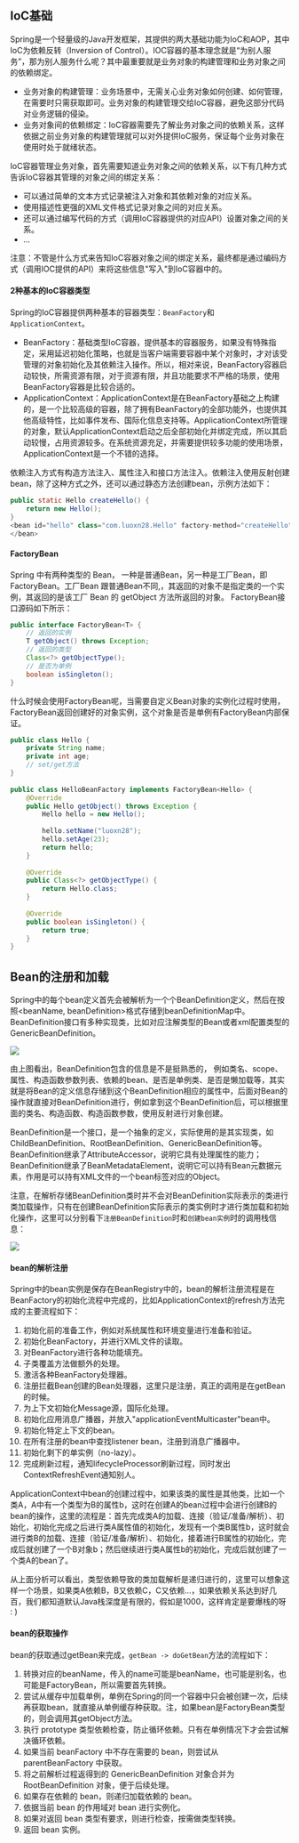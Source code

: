 
## IoC基础

Spring是一个轻量级的Java开发框架，其提供的两大基础功能为IoC和AOP，其中IoC为依赖反转（Inversion of Control）。IOC容器的基本理念就是“为别人服务”，那为别人服务什么呢？其中最重要就是业务对象的构建管理和业务对象之间的依赖绑定。
- 业务对象的构建管理：业务场景中，无需关心业务对象如何创建、如何管理，在需要时只需获取即可。业务对象的构建管理交给IoC容器，避免这部分代码对业务逻辑的侵染。
- 业务对象间的依赖绑定：IoC容器需要先了解业务对象之间的依赖关系，这样依据之前业务对象的构建管理就可以对外提供IoC服务，保证每个业务对象在使用时处于就绪状态。

IoC容器管理业务对象，首先需要知道业务对象之间的依赖关系，以下有几种方式告诉IoC容器其管理的对象之间的绑定关系：
- 可以通过简单的文本方式记录被注入对象和其依赖对象的对应关系。
- 使用描述性更强的XML文件格式记录对象之间的对应关系。
- 还可以通过编写代码的方式（调用IoC容器提供的对应API）设置对象之间的关系。
- ...

注意：不管是什么方式来告知IoC容器对象之间的绑定关系，最终都是通过编码方式（调用IOC提供的API）来将这些信息"写入"到IoC容器中的。

#### 2种基本的IoC容器类型

Spring的IoC容器提供两种基本的容器类型：`BeanFactory`和`ApplicationContext`。

- BeanFactory：基础类型IoC容器，提供基本的容器服务，如果没有特殊指定，采用延迟初始化策略，也就是当客户端需要容器中某个对象时，才对该受管理的对象初始化及其依赖注入操作。所以，相对来说，BeanFactory容器启动较快，所需资源有限，对于资源有限，并且功能要求不严格的场景，使用BeanFactory容器是比较合适的。
- ApplicationContext：ApplicationContext是在BeanFactory基础之上构建的，是一个比较高级的容器，除了拥有BeanFactory的全部功能外，也提供其他高级特性，比如事件发布、国际化信息支持等。ApplicationContext所管理的对象，默认ApplicationContext启动之后全部初始化并绑定完成，所以其启动较慢，占用资源较多。在系统资源充足，并需要提供较多功能的使用场景，ApplicationContext是一个不错的选择。

依赖注入方式有构造方法注入、属性注入和接口方法注入。依赖注入使用反射创建bean，除了这种方式之外，还可以通过静态方法创建bean，示例方法如下：
```Java
public static Hello createHello() {
    return new Hello();
}
<bean id="hello" class="com.luoxn28.Hello" factory-method="createHello">
</bean>
```

#### FactoryBean

Spring 中有两种类型的 Bean， 一种是普通Bean，另一种是工厂Bean，即FactoryBean。工厂Bean 跟普通Bean不同,，其返回的对象不是指定类的一个实例，其返回的是该工厂 Bean 的 getObject 方法所返回的对象。
FactoryBean接口源码如下所示：
```Java
public interface FactoryBean<T> {
    // 返回的实例
    T getObject() throws Exception;
    // 返回的类型
    Class<?> getObjectType();
    // 是否为单例
    boolean isSingleton();
}
```

什么时候会使用FactoryBean呢，当需要自定义Bean对象的实例化过程时使用，FactoryBean返回创建好的对象实例，这个对象是否是单例有FactoryBean内部保证。
```Java
public class Hello {
    private String name;
    private int age;
    // set/get方法
}
 
public class HelloBeanFactory implements FactoryBean<Hello> {
    @Override
    public Hello getObject() throws Exception {
        Hello hello = new Hello();
 
        hello.setName("luoxn28");
        hello.setAge(23);
        return hello;
    }
 
    @Override
    public Class<?> getObjectType() {
        return Hello.class;
    }
 
    @Override
    public boolean isSingleton() {
        return true;
    }
}
```

## Bean的注册和加载

Spring中的每个bean定义首先会被解析为一个个BeanDefinition定义，然后在按照<beanName, beanDefinition>格式存储到beanDefinitionMap中。BeanDefinition接口有多种实现类，比如对应注解类型的Bean或者xml配置类型的GenericBeanDefinition。

<img src="./_image/深入浅出Spring IoC/20-53-08.jpg"/>

由上图看出，BeanDefinition包含的信息是不是挺熟悉的， 例如类名、scope、属性、构造函数参数列表、依赖的bean、是否是单例类、是否是懒加载等，其实就是将Bean的定义信息存储到这个BeanDefinition相应的属性中，后面对Bean的操作就直接对BeanDefinition进行，例如拿到这个BeanDefinition后，可以根据里面的类名、构造函数、构造函数参数，使用反射进行对象创建。

BeanDefinition是一个接口，是一个抽象的定义，实际使用的是其实现类，如ChildBeanDefinition、RootBeanDefinition、GenericBeanDefinition等。BeanDefinition继承了AttributeAccessor，说明它具有处理属性的能力；BeanDefinition继承了BeanMetadataElement，说明它可以持有Bean元数据元素，作用是可以持有XML文件的一个bean标签对应的Object。

注意，在解析存储BeanDefinition类时并不会对BeanDefinition实际表示的类进行类加载操作，只有在创建BeanDefinition实际表示的类实例时才进行类加载和初始化操作，这里可以分别看下`注册BeanDefinition`时和`创建bean实例`时的调用栈信息：

<img src="./_image/深入浅出Spring IoC/21-02-36.jpg"/>

#### bean的解析注册

Spring中的bean实例是保存在BeanRegistry中的，bean的解析注册流程是在BeanFactory的初始化流程中完成的，比如ApplicationContext的refresh方法完成的主要流程如下：
1. 初始化前的准备工作，例如对系统属性和环境变量进行准备和验证。
2. 初始化BeanFactory，并进行XML文件的读取。
3. 对BeanFactory进行各种功能填充。
4. 子类覆盖方法做额外的处理。
5. 激活各种BeanFactory处理器。
6. 注册拦截Bean创建的Bean处理器，这里只是注册，真正的调用是在getBean的时候。
7. 为上下文初始化Message源，国际化处理。
8. 初始化应用消息广播器，并放入"applicationEventMulticaster"bean中。
9. 初始化特定上下文的bean。
10. 在所有注册的bean中查找listener bean，注册到消息广播器中。
11. 初始化剩下的单实例（no-lazy）。
12. 完成刷新过程，通知lifecycleProcessor刷新过程，同时发出ContextRefreshEvent通知别人。

ApplicationContext中bean的创建过程中，如果该类的属性是其他类，比如一个类A，A中有一个类型为B的属性b，这时在创建A的bean过程中会进行创建B的bean的操作，这里的流程是：首先完成类A的加载、连接（验证/准备/解析）、初始化，初始化完成之后进行类A属性值的初始化，发现有一个类B属性b，这时就会进行类B的加载、连接（验证/准备/解析）、初始化，接着进行B属性的初始化，完成后就创建了一个B对象b；然后继续进行类A属性b的初始化，完成后就创建了一个类A的bean了。

从上面分析可以看出，类型依赖导致的类加载解析是递归进行的，这里可以想象这样一个场景，如果类A依赖B，B又依赖C，C又依赖...，如果依赖关系达到好几百，我们都知道默认Java栈深度是有限的，假如是1000，这样肯定是要爆栈的呀 : )

#### bean的获取操作

bean的获取通过getBean来完成，`getBean -> doGetBean`方法的流程如下：
1. 转换对应的beanName，传入的name可能是beanName，也可能是别名，也可能是FactoryBean，所以需要首先转换。
2. 尝试从缓存中加载单例，单例在Spring的同一个容器中只会被创建一次，后续再获取bean，就直接从单例缓存种获取。注，如果bean是FactoryBean类型的，则会调用其getObject方法。
3. 执行 prototype 类型依赖检查，防止循环依赖。只有在单例情况下才会尝试解决循环依赖。
4. 如果当前 beanFactory 中不存在需要的 bean，则尝试从 parentBeanFactory 中获取。
5. 将之前解析过程返得到的 GenericBeanDefinition 对象合并为 RootBeanDefinition 对象，便于后续处理。
6. 如果存在依赖的 bean，则递归加载依赖的 bean。
7. 依据当前 bean 的作用域对 bean 进行实例化。
8. 如果对返回 bean 类型有要求，则进行检查，按需做类型转换。
9. 返回 bean 实例。


